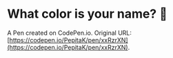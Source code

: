 # What color is your name? 🎨

A Pen created on CodePen.io. Original URL: [https://codepen.io/PepitaK/pen/xxRzrXN](https://codepen.io/PepitaK/pen/xxRzrXN).


